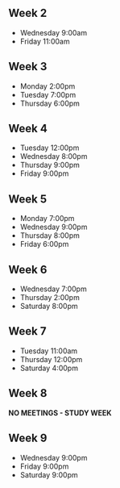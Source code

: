 ## Week 2
- Wednesday 9:00am
- Friday 11:00am

## Week 3
- Monday 2:00pm
- Tuesday 7:00pm
- Thursday 6:00pm

## Week 4
- Tuesday 12:00pm
- Wednesday 8:00pm
- Thursday 9:00pm
- Friday 9:00pm

## Week 5
- Monday 7:00pm
- Wednesday 9:00pm
- Thursday 8:00pm
- Friday 6:00pm

## Week 6
- Wednesday 7:00pm
- Thursday 2:00pm
- Saturday 8:00pm

## Week 7
- Tuesday 11:00am
- Thursday 12:00pm
- Saturday 4:00pm

## Week 8
**NO MEETINGS - STUDY WEEK**

## Week 9
- Wednesday 9:00pm
- Friday 9:00pm
- Saturday 9:00pm
